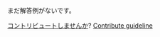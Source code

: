 
まだ解答例がないです。

[コントリビュートしませんか](https://github.com/BFEdev/BFE.dev-solutions/blob/main/question/generator-itarables_ja.md)?  [Contribute guideline](https://github.com/BFEdev/BFE.dev-solutions#how-to-contribute)
